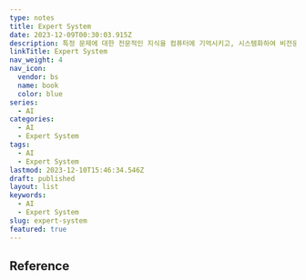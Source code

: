 ```yaml
---
type: notes
title: Expert System
date: 2023-12-09T00:30:03.915Z
description: 특정 문제에 대한 전문적인 지식을 컴퓨터에 기억시키고, 시스템화하여 비전문가도 전문지식을 활용할 수 있도록 하는 시스템
linkTitle: Expert System
nav_weight: 4
nav_icon:
  vendor: bs
  name: book
  color: blue
series:
  - AI
categories:
  - AI
  - Expert System
tags:
  - AI
  - Expert System
lastmod: 2023-12-10T15:46:34.546Z
draft: published
layout: list
keywords:
  - AI
  - Expert System
slug: expert-system
featured: true
---
```


## Reference

